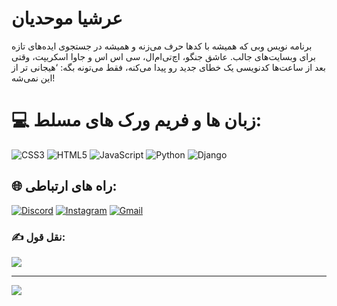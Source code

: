 # عرشیا موحدیان
برنامه نویس وبی که همیشه با کدها حرف می‌زنه و همیشه در جستجوی ایده‌های تازه برای وبسایت‌های جالب. عاشق جنگو، اچ‌تی‌ام‌ال، سی اس اس و جاوا اسکریپت، وقتی بعد از ساعت‌ها کدنویسی یک خطای جدید رو پیدا می‌کنه، فقط می‌تونه بگه: ‘هیجانی تر از این نمی‌شه!


# 💻 زبان ها و فریم ورک های مسلط:
![CSS3](https://img.shields.io/badge/css3-%231572B6.svg?style=for-the-badge&logo=css3&logoColor=white) ![HTML5](https://img.shields.io/badge/html5-%23E34F26.svg?style=for-the-badge&logo=html5&logoColor=white) ![JavaScript](https://img.shields.io/badge/javascript-FFD509?style=for-the-badge&logo=javascript&logoColor=FFF700) 
 ![Python](https://img.shields.io/badge/python-3670A0?style=for-the-badge&logo=python&logoColor=ffdd54) ![Django](https://img.shields.io/badge/Django-7FA900?style=for-the-badge&logo=django&logoColor=405500) 

 
## 🌐 راه های ارتباطی:
[![Discord](https://img.shields.io/badge/Discord-%237289DA.svg?logo=discord&logoColor=white)](https://discord.gg/Arshiaaa#0199)
[![Instagram](https://img.shields.io/badge/Instagram-%23E4405F.svg?logo=Instagram&logoColor=white)](https://instagram.com/@arshiamov) 
[![Gmail](https://img.shields.io/badge/gamil-%FE6E00.svg?logo=gmail&logoColor=white)](https://instagram.com/@arshiamov) 


### ✍️ نقل قول:
![](https://quotes-github-readme.vercel.app/api?type=horizontal&theme=gruvbox)

---
[![](https://visitcount.itsvg.in/api?id=Arshia-Movahedian&icon=2&color=7)](https://visitcount.itsvg.in)
